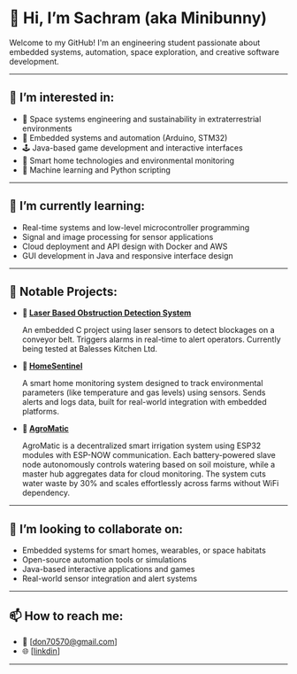 # 👋 Hi, I’m Sachram (aka Minibunny)

Welcome to my GitHub! I'm an engineering student passionate about embedded systems, automation, space exploration, and creative software development.

---

## 👀 I’m interested in:
- 🚀 Space systems engineering and sustainability in extraterrestrial environments  
- 🤖 Embedded systems and automation (Arduino, STM32)  
- 🕹️ Java-based game development and interactive interfaces  
- 🌿 Smart home technologies and environmental monitoring  
- 🧠 Machine learning and Python scripting  

---

## 🌱 I’m currently learning:
- Real-time systems and low-level microcontroller programming  
- Signal and image processing for sensor applications  
- Cloud deployment and API design with Docker and AWS  
- GUI development in Java and responsive interface design  

---

## 💼 Notable Projects:

- **🚨 [Laser Based Obstruction Detection System](https://github.com/Minibunny14/Laser-Based-Obstruction-Detection-System)**
  
  An embedded C project using laser sensors to detect blockages on a conveyor belt. Triggers alarms in real-time to alert operators. Currently being tested at Balesses Kitchen Ltd.

- **🏡 [HomeSentinel](https://github.com/Minibunny14/HomeSentinel)**
  
  A smart home monitoring system designed to track environmental parameters (like temperature and gas levels) using sensors. Sends alerts and logs data, built for real-world integration with embedded platforms.

- **🌱 [AgroMatic](https://github.com/Minibunny14/Agro_Matic)**
  
  AgroMatic is a decentralized smart irrigation system using ESP32 modules with ESP-NOW communication. Each battery-powered slave node autonomously controls watering based on soil moisture, while a master hub aggregates data for cloud monitoring. The system cuts water waste by 30% and scales effortlessly across farms without WiFi dependency.

---

## 💞️ I’m looking to collaborate on:
- Embedded systems for smart homes, wearables, or space habitats  
- Open-source automation tools or simulations  
- Java-based interactive applications and games  
- Real-world sensor integration and alert systems  

---

## 📫 How to reach me:
- 📧 [don70570@gmail.com]
- 🌐 [[linkdin](https://www.linkedin.com/in/sachram-singh-0419a728a/)]

---

<!---
Minibunny14/Minibunny14 is a ✨ special ✨ repository because its `README.md` (this file) appears on your GitHub profile.
You can click the Preview link to take a look at your changes.
--->
